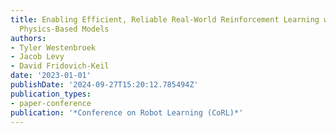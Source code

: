 ```yaml
---
title: Enabling Efficient, Reliable Real-World Reinforcement Learning with Approximate
  Physics-Based Models
authors:
- Tyler Westenbroek
- Jacob Levy
- David Fridovich-Keil
date: '2023-01-01'
publishDate: '2024-09-27T15:20:12.785494Z'
publication_types:
- paper-conference
publication: '*Conference on Robot Learning (CoRL)*'
---
```

